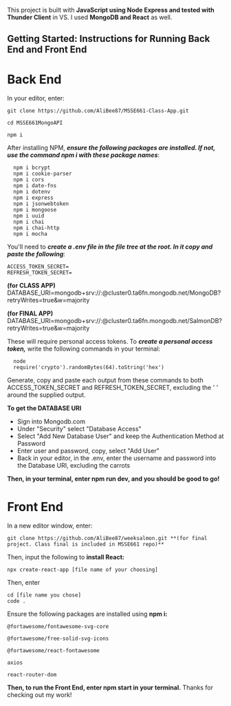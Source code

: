 This project is built with **JavaScript using Node Express and tested with Thunder Client** in VS. I used **MongoDB and React** as well.


## Getting Started: Instructions for Running Back End and Front End



# Back End

  In your editor, enter: 
  ```
  git clone https://github.com/AliBee87/MSSE661-Class-App.git
  
  cd MSSE661MongoAPI
  
  npm i
  ```
  

After installing NPM, **_ensure the following packages are installed. If not, use the command npm i with these package names_**:
  ```   
    npm i bcrypt
    npm i cookie-parser
    npm i cors
    npm i date-fns
    npm i dotenv
    npm i express
    npm i jsonwebtoken
    npm i mongoose
    npm i uuid
    npm i chai
    npm i chai-http
    npm i mocha
   ```
    
You'll need to **_create a .env file in the file tree at the root. In it copy and paste the following_**:


    ACCESS_TOKEN_SECRET=
    REFRESH_TOKEN_SECRET=
   **(for CLASS APP)** DATABASE_URI=mongodb+srv://<username>:<password>@cluster0.ta6fn.mongodb.net/MongoDB?retryWrites=true&w=majority 
  
   **(for FINAL APP)** DATABASE_URI=mongodb+srv://<username>:<password>@cluster0.ta6fn.mongodb.net/SalmonDB?retryWrites=true&w=majority 
  
  

    
These will require personal access tokens. To **_create a personal access token,_** write the following commands in your terminal:
  ```
    node
    require('crypto').randomBytes(64).toString('hex')
  ```
Generate, copy and paste each output from these commands to both ACCESS_TOKEN_SECRET and REFRESH_TOKEN_SECRET, excluding the ' ' around the supplied output.


**To get the DATABASE URI**

  - Sign into Mongodb.com
  - Under "Security" select "Database Access"
  - Select "Add New Database User" and keep the Authentication Method at Password
  - Enter user and password, copy, select "Add User"
  - Back in your editor, in the .env, enter the username and password into the Database URI, excluding the carrots
  

**Then, in your terminal, enter npm run dev, and you should be good to go!**




# Front End

In a new editor window, enter: 

```
git clone https://github.com/AliBee87/weeksalmon.git **(for final project. Class final is included in MSSE661 repo)**
```

Then, input the following to **install React:**

```
npx create-react-app [file name of your choosing]
```

Then, enter

```
cd [file name you chose]
code .
```

Ensure the following packages are installed using **npm i:**
```
@fortawesome/fontawesome-svg-core

@fortawesome/free-solid-svg-icons

@fortawesome/react-fontawesome

axios

react-router-dom
```

**Then, to run the Front End, enter npm start in your terminal.** Thanks for checking out my work! 
